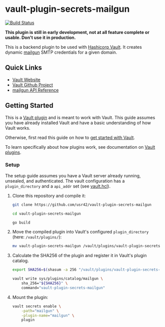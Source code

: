 # vault-plugin-secrets-mailgun
[![Build Status](https://travis-ci.org/usr42/vault-plugin-secrets-mailgun.svg?branch=master)](https://travis-ci.org/usr42/vault-plugin-secrets-mailgun)

**This plugin is still in early development, not at all feature complete
or usable. Don't use it in production.**

This is a backend plugin to be used with
[Hashicorp Vault](https://www.github.com/hashicorp/vault).
It creates dynamic [mailgun](https://www.mailgun.com/) SMTP credentials
for a given domain.


## Quick Links
- [Vault Website](https://www.vaultproject.io)
- [Vault Github Project](https://www.github.com/hashicorp/vault)
- [mailgun API Reference](https://documentation.mailgun.com/en/latest/api_reference.html)

## Getting Started

This is a [Vault plugin](https://www.vaultproject.io/docs/internals/plugins.html)
and is meant to work with Vault. This guide assumes you have already
installed Vault and have a basic understanding of how Vault works.

Otherwise, first read this guide on how to
[get started with Vault](https://www.vaultproject.io/intro/getting-started/install.html).

To learn specifically about how plugins work, see documentation on
[Vault plugins](https://www.vaultproject.io/docs/internals/plugins.html).

### Setup

The setup guide assumes you have a Vault server already running,
unsealed, and authenticated. The vault configuration has a
`plugin_directory` and a `api_addr` set (see 
[vault.hcl](docker/vault.hcl)).

1. Clone this repository and compile it:
    ```sh
    git clone https://github.com/usr42/vault-plugin-secrets-mailgun

    cd vault-plugin-secrets-mailgun

    go build
    ```

2. Move the compiled plugin into Vault's configured `plugin_directory`
(here: `/vault/plugins/`):

    ```sh
    mv vault-plugin-secrets-mailgun /vault/plugins/vault-plugin-secrets-mailgun
    ```

3. Calculate the SHA256 of the plugin and register it in Vault's plugin
catalog.

     ```sh
     export SHA256=$(shasum -a 256 "/vault/plugins/vault-plugin-secrets-mailgun" | cut -d' ' -f1)

     vault write sys/plugins/catalog/mailgun \
         sha_256="${SHA256}" \
         command="vault-plugin-secrets-mailgun"
     ```


4. Mount the plugin:

    ```sh
    vault secrets enable \
        -path="mailgun" \
        -plugin-name="mailgun" \
        plugin
    ```
